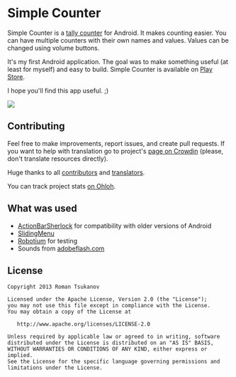 # Simple Counter

Simple Counter is a [tally counter](http://en.wikipedia.org/wiki/Tally_counter) for Android.
It makes counting easier. You can have multiple counters with their own names and values.
Values can be changed using volume buttons.

It's my first Android application. The goal was to make something useful (at least for myself)
and easy to build. Simple Counter is available
on [Play Store](https://play.google.com/store/apps/details?id=me.tsukanov.counter).

I hope you'll find this app useful. ;)

![](http://i.imgur.com/F6gCaHy.jpg)

## Contributing
Feel free to make improvements, report issues, and create pull requests. If you want to help with translation go
to project's [page on Crowdin](http://crowdin.net/project/simple-counter) (please, don't translate resources directly).

Huge thanks to all [contributors](https://github.com/Tsukanov/Simple-Counter/contributors)
and [translators](http://crowdin.net/project/simple-counter).

You can track project stats [on Ohloh](https://www.ohloh.net/p/Simple-Counter).

## What was used
* [ActionBarSherlock](http://actionbarsherlock.com/) for compatibility with older versions of Android
* [SlidingMenu](https://github.com/jfeinstein10/SlidingMenu/)
* [Robotium](http://www.robotium.org/) for testing
* Sounds from [adobeflash.com](http://www.adobeflash.com/download/sounds/clicks/)

## License

    Copyright 2013 Roman Tsukanov

    Licensed under the Apache License, Version 2.0 (the "License");
    you may not use this file except in compliance with the License.
    You may obtain a copy of the License at

       http://www.apache.org/licenses/LICENSE-2.0

    Unless required by applicable law or agreed to in writing, software
    distributed under the License is distributed on an "AS IS" BASIS,
    WITHOUT WARRANTIES OR CONDITIONS OF ANY KIND, either express or implied.
    See the License for the specific language governing permissions and
    limitations under the License.